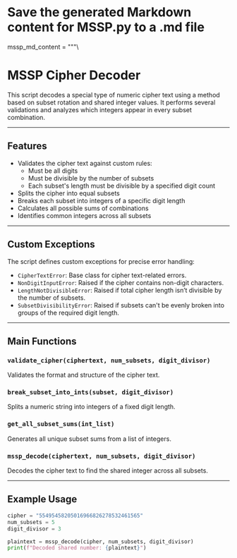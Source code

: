 # Save the generated Markdown content for MSSP.py to a .md file
mssp_md_content = """\
# MSSP Cipher Decoder

This script decodes a special type of numeric cipher text using a method based on subset rotation and shared integer values. It performs several validations and analyzes which integers appear in every subset combination.

---

## Features

- Validates the cipher text against custom rules:
  - Must be all digits
  - Must be divisible by the number of subsets
  - Each subset's length must be divisible by a specified digit count
- Splits the cipher into equal subsets
- Breaks each subset into integers of a specific digit length
- Calculates all possible sums of combinations
- Identifies common integers across all subsets

---

## Custom Exceptions

The script defines custom exceptions for precise error handling:

- `CipherTextError`: Base class for cipher text-related errors.
- `NonDigitInputError`: Raised if the cipher contains non-digit characters.
- `LengthNotDivisibleError`: Raised if total cipher length isn’t divisible by the number of subsets.
- `SubsetDivisibilityError`: Raised if subsets can't be evenly broken into groups of the required digit length.

---

## Main Functions

### `validate_cipher(ciphertext, num_subsets, digit_divisor)`

Validates the format and structure of the cipher text.

### `break_subset_into_ints(subset, digit_divisor)`

Splits a numeric string into integers of a fixed digit length.

### `get_all_subset_sums(int_list)`

Generates all unique subset sums from a list of integers.

### `mssp_decode(ciphertext, num_subsets, digit_divisor)`

Decodes the cipher text to find the shared integer across all subsets.

---

## Example Usage

```python
cipher = "55495458205016966826278532461565"
num_subsets = 5
digit_divisor = 3

plaintext = mssp_decode(cipher, num_subsets, digit_divisor)
print(f"Decoded shared number: {plaintext}")
